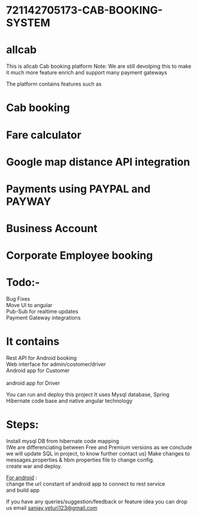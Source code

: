 # 721142705173-CAB-BOOKING-SYSTEM
# allcab


This is allcab Cab booking platform
Note: We are still devolping this to make it much more feature enrich and support many payment gateways

The platform contains features such as
# Cab booking
# Fare calculator
# Google map distance API integration
# Payments using PAYPAL and PAYWAY
# Business Account
# Corporate Employee booking


# Todo:-
Bug Fixes <br/>
Move UI to angular<br/>
Pub-Sub for realtime updates<br/>
Payment Gateway integrations<br/>


# It contains
 Rest API for Android booking <br/>
 Web interface for admin/costomer/driver<br/>
 Android app for Customer<br/><br/>
 android app for Driver<br/>


You can run and deploy this project
It uses Mysql database, Spring Hibernate code base and native angular technology

# Steps:
Install mysql DB from hibernate code mapping<br/> (We are differenciating between Free and Premium versions as we conclude we will update SQL in project, to know further contact us)
Make changes to messages.properties & hbm properties file to change config.<br/>
create war and deploy.<br/>

<u>For android</u> :<br/>
change the url constant of android app to connect to rest service<br/>
and build app<br/>




If you have any queries/suggestion/feedback or feature idea you can drop us email sanjay.yeturi123@gmail.com
